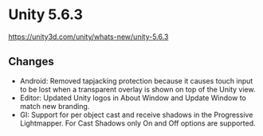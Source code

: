 # Unity 5.6.3

https://unity3d.com/unity/whats-new/unity-5.6.3

## Changes



*   Android: Removed tapjacking protection because it causes touch input to be lost when a transparent overlay is shown on top of the Unity view.
*   Editor: Updated Unity logos in About Window and Update Window to match new branding.
*   GI: Support for per object cast and receive shadows in the Progressive Lightmapper. For Cast Shadows only On and Off options are supported.